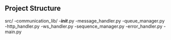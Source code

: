 ## Project Structure
src/
    -communication_lib/
       -___init___.py
       -message_handler.py
       -queue_manager.py
       -http_handler.py
       -ws_handler.py
       -sequence_manager.py
       -error_handler.py
    -main.py